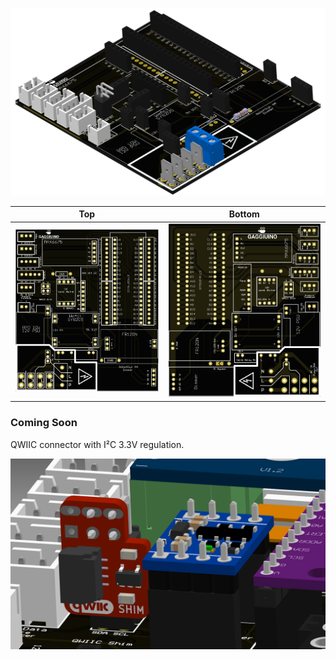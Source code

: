 ![PCB Populated](/PCB/Images/Lego-PCB-Hardware.png)

Top|Bottom
:---:|:---:
![PCB Front](/PCB/Images/LegoPCB3D-Front.png)|![PCB Back](/PCB/Images/LegoPCB3D-Back.png)

<a name="comingsoon">

### <b>Coming Soon</b> 

QWIIC connector with I²C 3.3V regulation.

![QWIIC Module](/PCB/Images/QWIIC_Shim_Module.png)
</a>